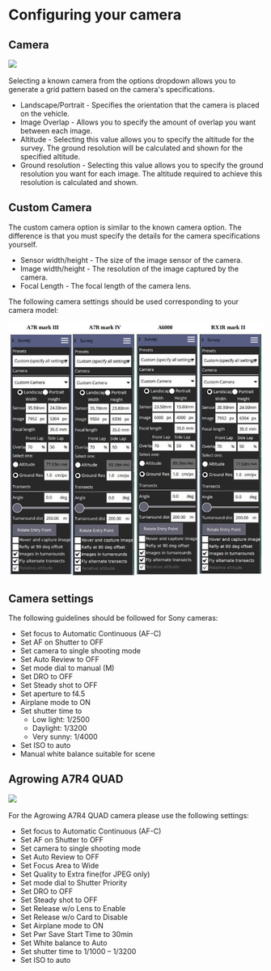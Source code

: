 # Configuring your camera

## Camera

[![](https://github.com/sanderux/qgc-user-guide/raw/Abridged/images/plan/SurveyCamera.jpg)](https://github.com/sanderux/qgc-user-guide/blob/Abridged/images/plan/SurveyCamera.jpg)

Selecting a known camera from the options dropdown allows you to generate a grid pattern based on the camera's specifications.

* Landscape/Portrait - Specifies the orientation that the camera is placed on the vehicle.
* Image Overlap - Allows you to specify the amount of overlap you want between each image.
* Altitude - Selecting this value allows you to specify the altitude for the survey. The ground resolution will be calculated and shown for the specified altitude.
* Ground resolution - Selecting this value allows you to specify the ground resolution you want for each image. The altitude required to achieve this resolution is calculated and shown.

## Custom Camera

The custom camera option is similar to the known camera option. The difference is that you must specify the details for the camera specifications yourself.

* Sensor width/height - The size of the image sensor of the camera.
* Image width/height - The resolution of the image captured by the camera.
* Focal Length - The focal length of the camera lens.

The following camera settings should be used corresponding to your camera model:

![](<../assets/QGC Camera settings.jpg>)

## Camera settings

The following guidelines should be followed for Sony cameras:

* Set focus to Automatic Continuous (AF-C)
* Set AF on Shutter to OFF
* Set camera to single shooting mode
* Set Auto Review to OFF
* Set mode dial to manual (M)
* Set DRO to OFF
* Set Steady shot to OFF
* Set aperture to f4.5
* Airplane mode to ON
* Set shutter time to
  * Low light: 1/2500
  * Daylight: 1/3200
  * Very sunny: 1/4000
* Set ISO to auto
* Manual white balance suitable for scene

## Agrowing A7R4 QUAD

![](../.gitbook/assets/Selection\_372.jpg)

For the Agrowing A7R4 QUAD camera please use the following settings:

* Set focus to Automatic Continuous (AF-C)
* Set AF on Shutter to OFF
* Set camera to single shooting mode
* Set Auto Review to OFF
* Set Focus Area to Wide
* Set Quality to Extra fine(for JPEG only)
* Set mode dial to Shutter Priority
* Set DRO to OFF
* Set Steady shot to OFF
* Set Release w/o Lens to Enable
* Set Release w/o Card to Disable
* Set Airplane mode to ON
* Set Pwr Save Start Time to 30min
* Set White balance to Auto
* Set shutter time to 1/1000 – 1/3200
* Set ISO to auto

